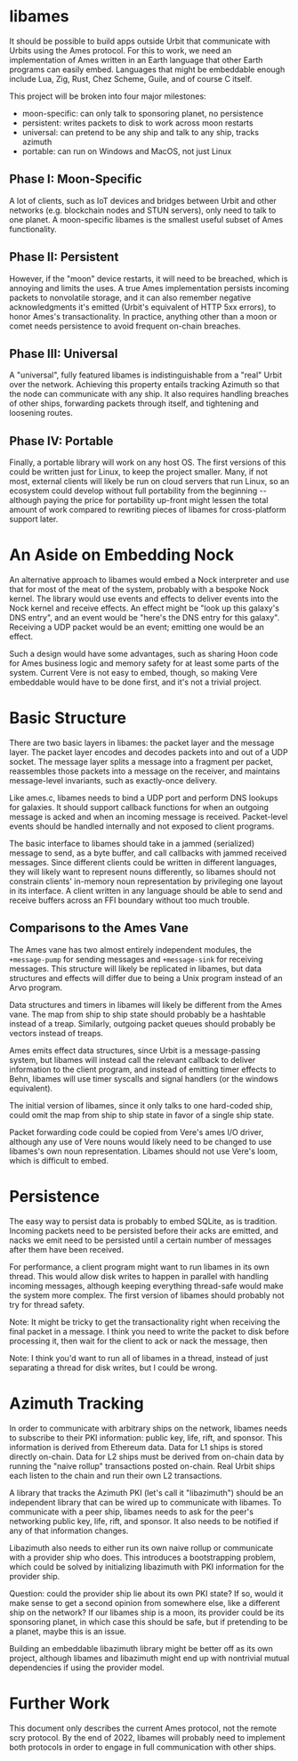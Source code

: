 # libames

It should be possible to build apps outside Urbit that communicate with Urbits using the Ames protocol.  For this to work, we need an implementation of Ames written in an Earth language that other Earth programs can easily embed.  Languages that might be embeddable enough include Lua, Zig, Rust, Chez Scheme, Guile, and of course C itself.

This project will be broken into four major milestones:

- moon-specific: can only talk to sponsoring planet, no persistence
- persistent: writes packets to disk to work across moon restarts
- universal: can pretend to be any ship and talk to any ship, tracks azimuth
- portable: can run on Windows and MacOS, not just Linux

## Phase I: Moon-Specific

A lot of clients, such as IoT devices and bridges between Urbit and other networks (e.g. blockchain nodes and STUN servers), only need to talk to one planet.  A moon-specific libames is the smallest useful subset of Ames functionality.

## Phase II: Persistent

However, if the "moon" device restarts, it will need to be breached, which is annoying and limits the uses.  A true Ames implementation persists incoming packets to nonvolatile storage, and it can also remember negative acknowledgments it's emitted (Urbit's equivalent of HTTP 5xx errors), to honor Ames's transactionality.  In practice, anything other than a moon or comet needs persistence to avoid frequent on-chain breaches.

## Phase III: Universal

A "universal", fully featured libames is indistinguishable from a "real" Urbit over the network.  Achieving this property entails tracking Azimuth so that the node can communicate with any ship.  It also requires handling breaches of other ships, forwarding packets through itself, and tightening and loosening routes.

## Phase IV: Portable

Finally, a portable library will work on any host OS.  The first versions of this could be written just for Linux, to keep the project smaller.  Many, if not most, external clients will likely be run on cloud servers that run Linux, so an ecosystem could develop without full portability from the beginning -- although paying the price for portability up-front might lessen the total amount of work compared to rewriting pieces of libames for cross-platform support later.

# An Aside on Embedding Nock

An alternative approach to libames would embed a Nock interpreter and use that for most of the meat of the system, probably with a bespoke Nock kernel.  The library would use events and effects to deliver events into the Nock kernel and receive effects.  An effect might be "look up this galaxy's DNS entry", and an event would be "here's the DNS entry for this galaxy".  Receiving a UDP packet would be an event; emitting one would be an effect.

Such a design would have some advantages, such as sharing Hoon code for Ames business logic and memory safety for at least some parts of the system.  Current Vere is not easy to embed, though, so making Vere embeddable would have to be done first, and it's not a trivial project.

# Basic Structure

There are two basic layers in libames: the packet layer and the message layer.  The packet layer encodes and decodes packets into and out of a UDP socket.  The message layer splits a message into a fragment per packet, reassembles those packets into a message on the receiver, and maintains message-level invariants, such as exactly-once delivery.

Like ames.c, libames needs to bind a UDP port and perform DNS lookups for galaxies.  It should support callback functions for when an outgoing message is acked and when an incoming message is received.  Packet-level events should be handled internally and not exposed to client programs.

The basic interface to libames should take in a jammed (serialized) message to send, as a byte buffer, and call callbacks with jammed received messages.  Since different clients could be written in different languages, they will likely want to represent nouns differently, so libames should not constrain clients' in-memory noun representation by privileging one layout in its interface.  A client written in any language should be able to send and receive buffers across an FFI boundary without too much trouble.

## Comparisons to the Ames Vane

The Ames vane has two almost entirely independent modules, the `+message-pump` for sending messages and `+message-sink` for receiving messages.  This structure will likely be replicated in libames, but data structures and effects will differ due to being a Unix program instead of an Arvo program.

Data structures and timers in libames will likely be different from the Ames vane.  The map from ship to ship state should probably be a hashtable instead of a treap.  Similarly, outgoing packet queues should probably be vectors instead of treaps.

Ames emits effect data structures, since Urbit is a message-passing system, but libames will instead call the relevant callback to deliver information to the client program, and instead of emitting timer effects to Behn, libames will use timer syscalls and signal handlers (or the windows equivalent).

The initial version of libames, since it only talks to one hard-coded ship, could omit the map from ship to ship state in favor of a single ship state.

Packet forwarding code could be copied from Vere's ames I/O driver, although any use of Vere nouns would likely need to be changed to use libames's own noun representation.  Libames should not use Vere's loom, which is difficult to embed.

# Persistence

The easy way to persist data is probably to embed SQLite, as is tradition.  Incoming packets need to be persisted before their acks are emitted, and nacks we emit need to be persisted until a certain number of messages after them have been received.

For performance, a client program might want to run libames in its own thread.  This would allow disk writes to happen in parallel with handling incoming messages, although keeping everything thread-safe would make the system more complex.  The first version of libames should probably not try for thread safety.

Note: It might be tricky to get the transactionality right when receiving the final packet in a message.  I think you need to write the packet to disk before processing it, then wait for the client to ack or nack the message, then 

Note:  I think you'd want to run all of libames in a thread, instead of just separating a thread for disk writes, but I could be wrong.

# Azimuth Tracking

In order to communicate with arbitrary ships on the network, libames needs to subscribe to their PKI information: public key, life, rift, and sponsor.  This information is derived from Ethereum data.  Data for L1 ships is stored directly on-chain.  Data for L2 ships must be derived from on-chain data by running the "naive rollup" transactions posted on-chain.  Real Urbit ships each listen to the chain and run their own L2 transactions.

A library that tracks the Azimuth PKI (let's call it "libazimuth") should be an independent library that can be wired up to communicate with libames.  To communicate with a peer ship, libames needs to ask for the peer's networking public key, life, rift, and sponsor.  It also needs to be notified if any of that information changes.

Libazimuth also needs to either run its own naive rollup or communicate with a provider ship who does.  This introduces a bootstrapping problem, which could be solved by initializing libazimuth with PKI information for the provider ship.

Question: could the provider ship lie about its own PKI state?  If so, would it make sense to get a second opinion from somewhere else, like a different ship on the network?  If our libames ship is a moon, its provider could be its sponsoring planet, in which case this should be safe, but if pretending to be a planet, maybe this is an issue.

Building an embeddable libazimuth library might be better off as its own project, although libames and libazimuth might end up with nontrivial mutual dependencies if using the provider model.

# Further Work

This document only describes the current Ames protocol, not the remote scry protocol.  By the end of 2022, libames will probably need to implement both protocols in order to engage in full communication with other ships.
